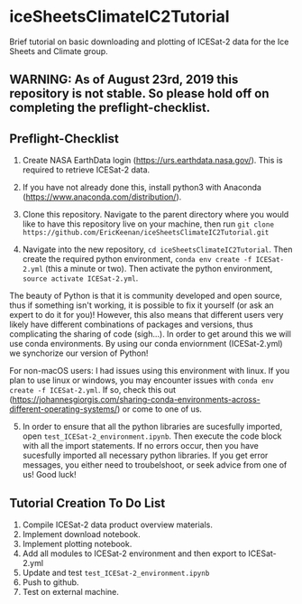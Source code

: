 # iceSheetsClimateIC2Tutorial
Brief tutorial on basic downloading and plotting of ICESat-2 data for the Ice Sheets and Climate group.
## WARNING: As of August 23rd, 2019 this repository is not stable. So please hold off on completing the preflight-checklist. 
## Preflight-Checklist
1. Create NASA EarthData login (https://urs.earthdata.nasa.gov/). This is required to retrieve ICESat-2 data.

2. If you have not already done this, install python3 with Anaconda (https://www.anaconda.com/distribution/).

3. Clone this repository. Navigate to the parent directory where you would like to have this repository live on your machine, then run `git clone https://github.com/EricKeenan/iceSheetsClimateIC2Tutorial.git` 

4. Navigate into the new repository, `cd iceSheetsClimateIC2Tutorial`. Then create  the required python environment, `conda env create -f ICESat-2.yml` (this a minute or two). Then activate the python environment, `source activate ICESat-2.yml`. 

The beauty of Python is that it is community developed and open source, thus if something isn't working, it is possible to fix it yourself (or ask an expert to do it for you)! However, this also means that different users very likely have different combinations of packages and versions, thus complicating the sharing of code (sigh...). In order to get around this we will use conda environments. By using our conda enviornment (ICESat-2.yml) we synchorize our version of Python! 

For non-macOS users: I had issues using this environment with linux. If you plan to use linux or windows, you may encounter issues with `conda env create -f ICESat-2.yml`. If so, check this out (https://johannesgiorgis.com/sharing-conda-environments-across-different-operating-systems/) or come to one of us. 

5. In order to ensure that all the python libraries are sucesfully imported, open `test_ICESat-2_environment.ipynb`. Then execute the code block with all the import statements. If no errors occur, then you have sucesfully imported all necessary python libraries. If you get error messages, you either need to troubelshoot, or seek advice from one of us! Good luck!  

## Tutorial Creation To Do List
1. Compile ICESat-2 data product overview materials. 
2. Implement download notebook.
3. Implement plotting notebook.
4. Add all modules to ICESat-2 environment and then export to ICESat-2.yml
5. Update and test `test_ICESat-2_environment.ipynb`
6. Push to github.
7. Test on external machine.  
